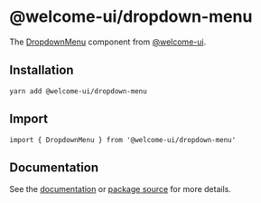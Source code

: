 # @welcome-ui/dropdown-menu

The [DropdownMenu](http://welcome-ui.com/components/dropdown-menu) component from [@welcome-ui](http://welcome-ui.com).

## Installation

    yarn add @welcome-ui/dropdown-menu

## Import

    import { DropdownMenu } from '@welcome-ui/dropdown-menu'

## Documentation

See the [documentation](http://welcome-ui.com/components/dropdown-menu) or [package source](https://github.com/WTTJ/welcome-ui/tree/master/packages/DropdownMenu) for more details.
